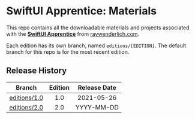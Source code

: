 # SwiftUI Apprentice: Materials

This repo contains all the downloadable materials and projects associated with the **[SwiftUI Apprentice](https://www.raywenderlich.com/books/swiftui-apprentice)** from [raywenderlich.com](https://www.raywenderlich.com).

Each edition has its own branch, named `editions/[EDITION]`. The default branch for this repo is for the most recent edition.

## Release History

| Branch                                                                            | Edition | Release Date |
| --------------------------------------------------------------------------------- |:-------:|:------------:|
| [editions/1.0](https://github.com/raywenderlich/suia-materials/tree/editions/1.0) | 1.0     | 2021-05-26   |
| [editions/2.0](https://github.com/raywenderlich/suia-materials/tree/editions/2.0) | 2.0     | YYYY-MM-DD   |
